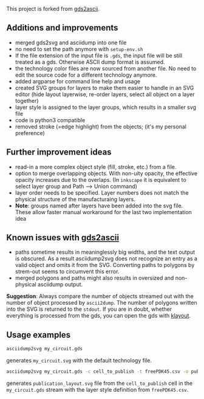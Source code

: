 This project is forked from [gds2ascii](https://github.com/leoheck/gds2ascii).

## Additions and improvements
- merged gds2svg and asciidump into one file
- no need to set the path anymore with `setup-env.sh` 
- If the file extension of the input file is `.gds`, the input file will be still treated as a gds. Otherwise ASCII dump format is assumed.
- the technology color files are now sourced from another file. No need to edit the source code for a different technology anymore.
- added argparse for command line help and usage
- created SVG groups for layers to make them easier to handle in an SVG editor (hide layout layerwise, re-order layers, select all object on a layer together)
- layer style is assigned to the layer groups, which results in a smaller svg file
- code is python3 compatible
- removed stroke (=edge highlight) from the objects; (it's my personal preference)

## Further improvement ideas 
- read-in a more complex object style (fill, stroke, etc.) from a file. 
- option to merge overlapping objects. With non-uity opacity, the effective opacity increases due to the overlaps. (In `inkscape` it is equivalent to select layer group and Path --> Union command)
- layer order needs to be specified. Layer numbers does not match the physical structure of the manufacturaing layers.
- **Note**: groups named after layers have been added into the svg file. These allow faster manual workaround for the last two implementation idea

 ## Known issues with [gds2ascii](https://github.com/gurleyuk/gds2ascii/issues) 
- paths sometime results in meaninglessly big widths, and the text output is obscured. As a result asciidump2svg does not recognize an entry as a valid object and omits it from the SVG. Converting paths to polygons by strem-out seems to circumvent this error.
- merged polygons and paths might also results in oversized and non-physical asciidump output.

**Suggestion**: Always compare the number of objects streamed out with the number of object processed by `ascii2dump`. The number of polygons written into the SVG is returned to the `stdout`. If you are in doubt, whether everything is processed from the gds, you can open the gds with [klayout](https://github.com/KLayout/klayout).

## Usage examples

```bash
asciidump2svg my_circuit.gds
```
generates `my_circuit.svg` with the default technology file.

```bash
asciidump2svg my_circuit.gds -c cell_to_publish -t freePDK45.csv -o publication_layout.svg
```
generates `publication_layout.svg` file from the `cell_to_publish` cell in the `my_circuit.gds` stream with the layer style definition from `freePDK45.csv`.
